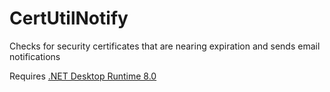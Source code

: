 # CertUtilNotify
Checks for security certificates that are nearing expiration and sends email notifications  

Requires [.NET Desktop Runtime 8.0](https://dotnet.microsoft.com/en-us/download/dotnet/8.0)  